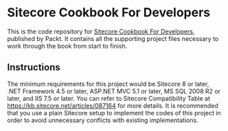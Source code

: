 # Sitecore Cookbook For Developers

This is the code repository for [Sitecore Cookbook For Developers](https://www.packtpub.com/web-development/sitecore-cookbook-developers?utm_source=github&utm_medium=repository&utm_campaign=9781784396527), published by Packt. It contains all the supporting project files necessary to work through the book from start to finish.

## Instructions

The minimum requirements for this project would be Sitecore 8 or later, .NET Framework 4.5 or later, ASP.NET MVC 5.1 or later, MS SQL 2008 R2 or later, and IIS 7.5 or later. You can refer to Sitecore Compatibility Table at https://kb.sitecore.net/articles/087164 for more details.
It is recommended that you use a plain Sitecore setup to implement the codes of this project in order to avoid unnecessary conflicts with existing implementations.
